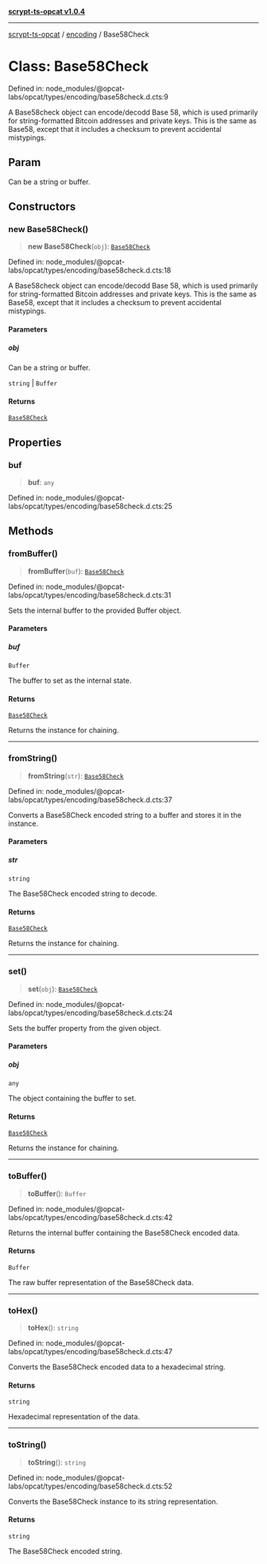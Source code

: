 [**scrypt-ts-opcat v1.0.4**](../../../README.md)

***

[scrypt-ts-opcat](../../../README.md) / [encoding](../README.md) / Base58Check

# Class: Base58Check

Defined in: node\_modules/@opcat-labs/opcat/types/encoding/base58check.d.cts:9

A Base58check object can encode/decodd Base 58, which is used primarily for
string-formatted Bitcoin addresses and private keys. This is the same as
Base58, except that it includes a checksum to prevent accidental mistypings.

## Param

Can be a string or buffer.

## Constructors

### new Base58Check()

> **new Base58Check**(`obj`): [`Base58Check`](Base58Check.md)

Defined in: node\_modules/@opcat-labs/opcat/types/encoding/base58check.d.cts:18

A Base58check object can encode/decodd Base 58, which is used primarily for
string-formatted Bitcoin addresses and private keys. This is the same as
Base58, except that it includes a checksum to prevent accidental mistypings.

#### Parameters

##### obj

Can be a string or buffer.

`string` | `Buffer`

#### Returns

[`Base58Check`](Base58Check.md)

## Properties

### buf

> **buf**: `any`

Defined in: node\_modules/@opcat-labs/opcat/types/encoding/base58check.d.cts:25

## Methods

### fromBuffer()

> **fromBuffer**(`buf`): [`Base58Check`](Base58Check.md)

Defined in: node\_modules/@opcat-labs/opcat/types/encoding/base58check.d.cts:31

Sets the internal buffer to the provided Buffer object.

#### Parameters

##### buf

`Buffer`

The buffer to set as the internal state.

#### Returns

[`Base58Check`](Base58Check.md)

Returns the instance for chaining.

***

### fromString()

> **fromString**(`str`): [`Base58Check`](Base58Check.md)

Defined in: node\_modules/@opcat-labs/opcat/types/encoding/base58check.d.cts:37

Converts a Base58Check encoded string to a buffer and stores it in the instance.

#### Parameters

##### str

`string`

The Base58Check encoded string to decode.

#### Returns

[`Base58Check`](Base58Check.md)

Returns the instance for chaining.

***

### set()

> **set**(`obj`): [`Base58Check`](Base58Check.md)

Defined in: node\_modules/@opcat-labs/opcat/types/encoding/base58check.d.cts:24

Sets the buffer property from the given object.

#### Parameters

##### obj

`any`

The object containing the buffer to set.

#### Returns

[`Base58Check`](Base58Check.md)

Returns the instance for chaining.

***

### toBuffer()

> **toBuffer**(): `Buffer`

Defined in: node\_modules/@opcat-labs/opcat/types/encoding/base58check.d.cts:42

Returns the internal buffer containing the Base58Check encoded data.

#### Returns

`Buffer`

The raw buffer representation of the Base58Check data.

***

### toHex()

> **toHex**(): `string`

Defined in: node\_modules/@opcat-labs/opcat/types/encoding/base58check.d.cts:47

Converts the Base58Check encoded data to a hexadecimal string.

#### Returns

`string`

Hexadecimal representation of the data.

***

### toString()

> **toString**(): `string`

Defined in: node\_modules/@opcat-labs/opcat/types/encoding/base58check.d.cts:52

Converts the Base58Check instance to its string representation.

#### Returns

`string`

The Base58Check encoded string.
